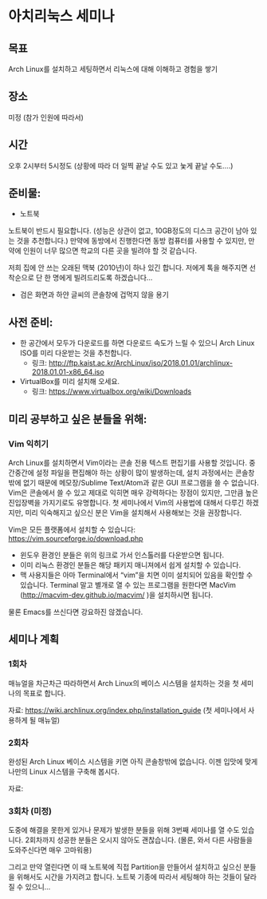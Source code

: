 # 아치리눅스 세미나

## 목표

Arch Linux를 설치하고 세팅하면서 리눅스에 대해 이해하고 경험을 쌓기

## 장소

미정 (참가 인원에 따라서)

## 시간

오후 2시부터 5시정도 (상황에 따라 더 일찍 끝날 수도 있고 눚게 끝날 수도….)

## 준비물:

- 노트북

노트북이 반드시 필요합니다. (성능은 상관이 없고, 10GB정도의 디스크 공간이 남아 있는 것을 추천합니다.) 만약에 동방에서 진행한다면 동방 컴퓨터를 사용할 수 있지만, 만약에 인원이 너무 많으면 학교의 다른 곳을 빌려야 할 것 같습니다.

저희 집에 안 쓰는 오래된 맥북 (2010년)이 하나 있긴 합니다. 저에게 톡을 해주지면 선착순으로 단 한 명에게 빌려드리도록 하겠습니다…

- 검은 화면과 하얀 글씨의 콘솔창에 겁먹지 않을 용기

## 사전 준비:

- 한 공간에서 모두가 다운로드를 하면 다운로드 속도가 느릴 수 있으니 Arch Linux ISO를 미리 다운받는 것을 추천합니다.
    - 링크: http://ftp.kaist.ac.kr/ArchLinux/iso/2018.01.01/archlinux-2018.01.01-x86_64.iso
- VirtualBox를 미리 설치해 오세요.
    - 링크: https://www.virtualbox.org/wiki/Downloads

## 미리 공부하고 싶은 분들을 위해:

### Vim 익히기

Arch Linux를 설치하면서 Vim이라는 콘솔 전용 텍스트 편집기를 사용할 것입니다. 중간중간에 설정 파일을 편집해야 하는 상황이 많이 발생하는데, 설치 과정에서는 콘솔창 밖에 없기 때문에 메모장/Sublime Text/Atom과 같은 GUI 프로그램을 쓸 수 없습니다. Vim은 콘솔에서 쓸 수 있고 제대로 익히면 매우 강력하다는 장점이 있지만, 그만큼 높은 진입장벽을 가지기로도 유명합니다. 첫 세미나에서 Vim의 사용법에 대해서 다루긴 하겠지만, 미리 익숙해지고 싶으신 분은 Vim을 설치해서 사용해보는 것을 권장합니다.

Vim은 모든 플랫폼에서 설치할 수 있습니다:
https://vim.sourceforge.io/download.php

- 윈도우 환경인 분들은 위의 링크로 가서 인스톨러를 다운받으면 됩니다.
- 이미 리눅스 환경인 분들은 해당 패키지 매니져에서 쉽게 설치할 수 있습니다.
- 맥 사용지들은 아마 Terminal에서 “vim”을 치면 이미 설치되어 있음을 확인할 수 있습니다. Terminal 말고 별개로 열 수 있는 프로그램을 원한다면 MacVim (http://macvim-dev.github.io/macvim/ )을 설치하시면 됩니다.

물론 Emacs를 쓰신다면 강요하진 않겠습니다.

## 세미나 계획

### 1회차

매뉴얼을 차근차근 따라하면서 Arch Linux의 베이스 시스템을 설치하는 것을 첫 세미나의 목표로 합니다.

자료:
https://wiki.archlinux.org/index.php/installation_guide (첫 세미나에서 사용하게 될 매뉴얼)

### 2회차

완성된 Arch Linux 베이스 시스템을 키면 아직 콘솔창밖에 없습니다. 이젠 입맛에 맞게나만의 Linux 시스템을 구축해 봅시다.

자료:

### 3회차 (미정)

도중에 해결을 못한게 있거나 문제가 발생한 분들을 위해 3번째 세미나를 열 수도 있습니다. 2회차까지 성공한 분들은 오시지 않아도 괜찮습니다. (몰론, 와서 다른 사람들을 도와주신다면 매우 고마워용)

그리고 만약 열린다면 이 때 노트북에 직접 Partition을 만들어서 설치하고 싶으신 분들을 위해서도 시간을 가지려고 합니다. 노트북 기종에 따라서 세팅해야 하는 것들이 달라질 수 있으니...
